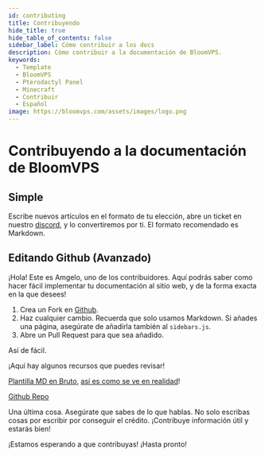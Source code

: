 ```yaml
---
id: contributing
title: Contribuyendo
hide_title: true
hide_table_of_contents: false
sidebar_label: Cómo contribuir a los docs
description: Cómo contribuir a la documentación de BloomVPS.
keywords:
  - Template
  - BloomVPS
  - Pterodactyl Panel
  - Minecraft
  - Contribuir
  - Español
image: https://bloomvps.com/assets/images/logo.png
---
```

# Contribuyendo a la documentación de BloomVPS

## Simple
Escribe nuevos artículos en el formato de tu elección, abre un ticket en nuestro [discord](https://discord.com/invite/2QxW8QY), y lo convertiremos por ti. El formato recomendado es Markdown.

## Editando Github (Avanzado)
¡Hola! Este es Amgelo, uno de los contribuidores. Aquí podrás saber como hacer fácil implementar tu documentación al sitio web, y de la forma exacta en la que desees!

1. Crea un Fork en [Github](https://github.com/Billy-Bloom/BloomDocs).
2. Haz cualquier cambio. Recuerda que solo usamos Markdown. Si añades una página, asegúrate de añadirla también al `sidebars.js`. 
3. Abre un Pull Request para que sea añadido. 

Así de fácil.

¡Aquí hay algunos recursos que puedes revisar!

[Plantilla MD en Bruto](https://raw.githubusercontent.com/Billy-Bloom/BloomDocs/master/docs/template.md),  [así es como se ve en realidad](https://docs.bloomvps.com/template/)! 

[Github Repo](https://github.com/billy-bloom/bloomdocs)

Una última cosa. Asegúrate que sabes de lo que hablas. No solo escribas cosas por escribir por conseguir el crédito. ¡Contribuye información útil y estarás bien!

¡Estamos esperando a que contribuyas! ¡Hasta pronto!